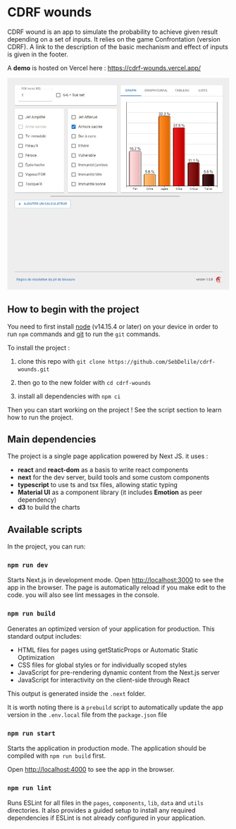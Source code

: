 # CDRF wounds

CDRF wound is an app to simulate the probability to achieve given result depending on a set of inputs. It relies on the game Confrontation (version CDRF). A link to the description of the basic mechanism and effect of inputs is given in the footer.

A **demo** is hosted on Vercel here : https://cdrf-wounds.vercel.app/

![app-preview](/docs/screenshot-homepage-v1.0.0.jpg)

## How to begin with the project

You need to first install [node](https://nodejs.org/en/) (v14.15.4 or later) on your device in order to run `npm` commands and [git](https://git-scm.com/) to run the `git` commands.

To install the project :

1. clone this repo with `git clone https://github.com/SebDelile/cdrf-wounds.git`

2. then go to the new folder with `cd cdrf-wounds`

3. install all dependencies with `npm ci`

Then you can start working on the project ! See the script section to learn how to run the project.

## Main dependencies

The project is a single page application powered by Next JS. it uses :

- **react** and **react-dom** as a basis to write react components
- **next** for the dev server, build tools and some custom components
- **typescript** to use ts and tsx files, allowing static typing
- **Material UI** as a component library (it includes **Emotion** as peer dependency)
- **d3** to build the charts

## Available scripts

In the project, you can run:

### `npm run dev`

Starts Next.js in development mode. Open [http://localhost:3000](http://localhost:3000) to see the app in the browser. The page is automatically reload if you make edit to the code. you will also see lint messages in the console.

### `npm run build`

Generates an optimized version of your application for production. This standard output includes:

- HTML files for pages using getStaticProps or Automatic Static Optimization
- CSS files for global styles or for individually scoped styles
- JavaScript for pre-rendering dynamic content from the Next.js server
- JavaScript for interactivity on the client-side through React

This output is generated inside the `.next` folder.

It is worth noting there is a `prebuild` script to automatically update the app version in the `.env.local` file from the `package.json` file

### `npm run start`

Starts the application in production mode. The application should be compiled with `npm run build` first.

Open [http://localhost:4000](http://localhost:4000) to see the app in the browser.

### `npm run lint`

Runs ESLint for all files in the `pages`, `components`, `lib`, `data` and `utils` directories. It also provides a guided setup to install any required dependencies if ESLint is not already configured in your application.
